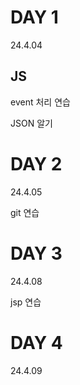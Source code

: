 # DAY 1
24.4.04

## JS

event 처리 연습 

JSON 알기

# DAY 2
24.4.05

git 연습

# DAY 3
24.4.08

jsp 연습

# DAY 4
24.4.09
